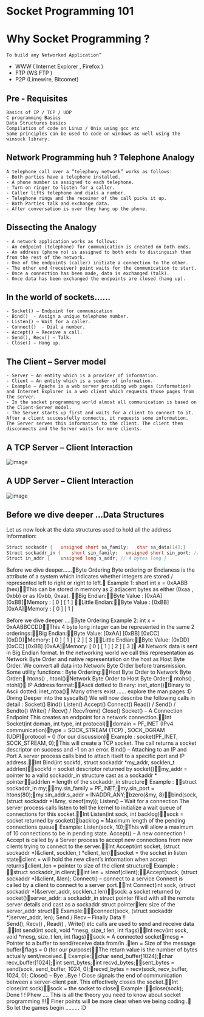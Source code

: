 
# Socket Programming 101

# Why Socket Programming ?
    To build any Networked Application”
- WWW ( Internet Explorer , Firefox )
- FTP (WS FTP )
- P2P (Limewire, Bitcomet)

## Pre - Requisites
```
Basics of IP / TCP / UDP
C programming Basics
Data Structures basics
Compilation of code on Linux / Unix using gcc etc
Same principles can be used to code on windows as well using the winsock library.
```
## Network Programming huh ? Telephone Analogy
```
A telephone call over a “telephony network” works as follows:
- Both parties have a telephone installed.
- A phone number is assigned to each telephone.
- Turn on ringer to listen for a caller. 
- Caller lifts telephone and dials a number.
- Telephone rings and the receiver of the call picks it up.
- Both Parties talk and exchange data.
- After conversation is over they hang up the phone.
```
## Dissecting the Analogy
```
- A network application works as follows:
- An endpoint (telephone) for communication is created on both ends.
- An address (phone no) is assigned to both ends to distinguish them from the rest of the network.
- One of the endpoints (caller) initiate a connection to the other.
- The other end (receiver) point waits for the communication to start.
- Once a connection has been made, data is exchanged (talk).
- Once data has been exchanged the endpoints are closed (hang up).
```

## In the world of sockets……
```
- Socket() – Endpoint for communication
- Bind()  - Assign a unique telephone number.
- Listen() – Wait for a caller.
- Connect()  - Dial a number.
- Accept() – Receive a call.
- Send(), Recv() – Talk.
- Close() – Hang up. 
```
## The Client – Server model
```
- Server – An entity which is a provider of information.
- Client – An entity which is a seeker of information.
- Example – Apache is a web server providing web pages (information) and Internet Explorer is a web client which requests those pages from the server.
- In the socket programming world almost all communication is based on the Client-Server model.
- The Server starts up first and waits for a client to connect to it. After a client successfully connects, it requests some information. The Server serves this information to the client. The client then disconnects and the Server waits for more clients.
```
## A TCP Server – Client Interaction
![image](https://user-images.githubusercontent.com/47218880/62791945-d2235300-ba93-11e9-9a57-a1b2772388e3.png)

## A UDP Server – Client Interaction
![image](https://user-images.githubusercontent.com/47218880/62791984-e36c5f80-ba93-11e9-900b-122cba9ac591.png)

## Before we dive deeper …Data Structures
Let us now look at the data structures used 
to hold all the address Information:
```C
Struct sockaddr {	unsigned short sa_family; 	char sa_data[14];}
Struct sockaddr_in {	short sin_family;	unsigned short sin_port; // Port Number	struct in_addr sin_addr; // IP Address	char sin_zero[8];}
Struct in_addr {	unsigned long s_addr; // 4 bytes long }	
```

Before we dive deeper……Byte Ordering 
Byte ordering or Endianess is the attribute of a system which indicates whether integers are stored / represented left to right or right to left.
Example 1: short int x = 0xAABB (hex)This can be stored in memory as 2 adjacent bytes as either (0xaa , 0xbb) or as (0xbb, 0xaa). Big Endian:Byte Value :     [0xAA] [0xBB]Memory      :     [  0    ] [   1    ] Little Endian:Byte Value :     [0xBB] [0xAA]Memory      :     [  0    ] [   1   ]

Before we dive deeper ….Byte Ordering
Example 2: int x = 0xAABBCCDDThis 4 byte long integer can be represented in the same 2 orderings:Big Endian:Byte Value: [0xAA]  [0xBB] [0xCC] [0xDD]Memory:     [   0    ]  [   1    ] [   2   ]  [   3   ]Little Endian:Byte Value: [0xDD]  [0xCC] [0xBB] [0xAA]Memory:     [   0    ]  [   1    ] [   2   ]  [   3   ]
All Network data is sent in Big Endian format. 
In the networking world we call this representation as Network Byte Order and native representation on the host as Host Byte Order.
We convert all data into Network Byte Order before transmission.
Some utility functions :
Byte Ordering:Host Byte Order to Network Byte Order:		htons() , htonl()Network Byte Order to Host Byte Order:		ntohs() , ntohl()
IP Address format:Ascii dotted to Binary: inet_aton()Binary to Ascii dotted: inet_ntoa()
Many others exist …… explore the man pages :D 
Diving Deeper into the syscalls()
We will now describe the following calls in detail :
Socket()
Bind()
Listen()
Accept()
Connect()
Read() / Send() / Sendto()
Write() / Recv() / Recvfrom()
Close()
Socket() – A Connection Endpoint
This creates an endpoint for a network connection.Int Socket(int doman, int type, int protocol)domain = PF_INET (IPv4 communication)type = SOCK_STREAM (TCP) , SOCK_DGRAM (UDP)protocol = 0 (for our discussion)
Example : socket(PF_INET, SOCK_STREAM, 0);This will create a TCP socket. 
The call returns a socket descriptor on success and -1 on an error. 
Bind() – Attaching to an IP and Port
A server process calls bind to attach itself to a specific port and IP address.Int Bind(int sockfd, struct sockaddr *my_addr, socklen_t addrlen)sockfd = socket descriptor returned by socket()my_addr = pointer to a valid sockaddr_in structure cast as a sockaddr * pointeraddrlen = length of the sockaddr_in structure
Example : struct sockaddr_in my;my.sin_family = PF_INET;my.sin_port = htons(80);my.sin_addr.s_addr = INADDR_ANY;bzero(&my, 8)bind(sock, (struct sockaddr *)&my, sizeof(my));
Listen() – Wait for a connection
The server process calls listen to tell the kernel to initialize a wait queue of connections for this socket.Int Listen(int sock, int backlog)sock = socket returned by socket()backlog = Maximum length of the pending connections queue
Example: Listen(sock, 10);This will allow a maximum of 10 connections to be in pending state.
Accept() – A new connection !
Accept is called by a Server process to accept new connections from new clients trying to connect to the server.Int Accept(int socket, (struct sockaddr *)&client, socklen_t *client_len)socket = the socket in listen stateclient = will hold the new client’s information when accept returnsclient_len = pointer to size of the client structure
Example : struct sockaddr_in client;int len = sizeof(client);Accept(sock, (struct sockaddr *)&client, &len);
Connect() – connect to a service
Connect is called by a client to connect to a server port.Int Connect(int sock, (struct sockaddr *)&server_addr, socklen_t len)sock: a socket returned by socket()server_addr: a sockaddr_in struct pointer filled with all the remote server details and cast as a sockaddr struct pointerlen: size of the server_addr struct
Example:connect(sock, (struct sockaddr *)server_addr, len); 
Send / Recv – Finally Data !!	
Send(), Recv() , Read() , Write() etc calls are used to send and receive data .Int send(int sock, void *mesg, size_t len, int flags)Int recv(int sock, void *mesg, size_t len, int flags)sock = A connected socketmesg = Pointer to a buffer to send/receive data from/in .len = Size of the message bufferflags = 0 (for our purpose)The return value is the number of bytes actually sent/received. 
Example:char send_buffer[1024];char recv_buffer[1024];int sent_bytes;int recvd_bytes;sent_bytes = send(sock, send_buffer, 1024, 0);recvd_bytes = recv(sock, recv_buffer, 1024, 0);
Close() – Bye ..Bye ! 
Close signals the end of communication between a server-client pair. This effectively closes the socket.Int close(int sock)sock = the socket to close
Example :close(sock);
Done ! ! Phew ….
This is all the theory you need to know about socket programming !!!
Finer points will be more clear when we being coding .
So let the games begin ……… :D 
